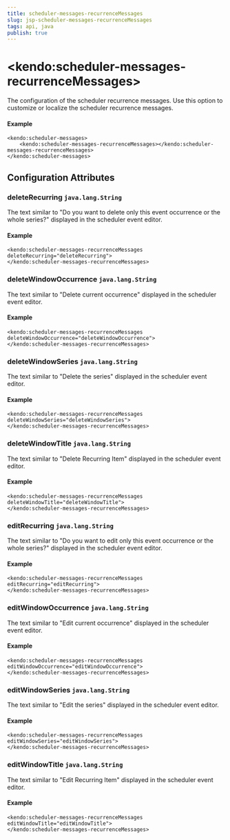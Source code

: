 ```yaml
---
title: scheduler-messages-recurrenceMessages
slug: jsp-scheduler-messages-recurrenceMessages
tags: api, java
publish: true
---
```


# \<kendo:scheduler-messages-recurrenceMessages\>

The configuration of the scheduler recurrence messages. Use this option to customize or localize the scheduler recurrence messages.

#### Example
    <kendo:scheduler-messages>
        <kendo:scheduler-messages-recurrenceMessages></kendo:scheduler-messages-recurrenceMessages>
    </kendo:scheduler-messages>

## Configuration Attributes

### deleteRecurring `java.lang.String`

The text similar to "Do you want to delete only this event occurrence or the whole series?" displayed in the scheduler event editor.

#### Example
    <kendo:scheduler-messages-recurrenceMessages deleteRecurring="deleteRecurring">
    </kendo:scheduler-messages-recurrenceMessages>

### deleteWindowOccurrence `java.lang.String`

The text similar to "Delete current occurrence" displayed in the scheduler event editor.

#### Example
    <kendo:scheduler-messages-recurrenceMessages deleteWindowOccurrence="deleteWindowOccurrence">
    </kendo:scheduler-messages-recurrenceMessages>

### deleteWindowSeries `java.lang.String`

The text similar to "Delete the series" displayed in the scheduler event editor.

#### Example
    <kendo:scheduler-messages-recurrenceMessages deleteWindowSeries="deleteWindowSeries">
    </kendo:scheduler-messages-recurrenceMessages>

### deleteWindowTitle `java.lang.String`

The text similar to "Delete Recurring Item" displayed in the scheduler event editor.

#### Example
    <kendo:scheduler-messages-recurrenceMessages deleteWindowTitle="deleteWindowTitle">
    </kendo:scheduler-messages-recurrenceMessages>

### editRecurring `java.lang.String`

The text similar to "Do you want to edit only this event occurrence or the whole series?" displayed in the scheduler event editor.

#### Example
    <kendo:scheduler-messages-recurrenceMessages editRecurring="editRecurring">
    </kendo:scheduler-messages-recurrenceMessages>

### editWindowOccurrence `java.lang.String`

The text similar to "Edit current occurrence" displayed in the scheduler event editor.

#### Example
    <kendo:scheduler-messages-recurrenceMessages editWindowOccurrence="editWindowOccurrence">
    </kendo:scheduler-messages-recurrenceMessages>

### editWindowSeries `java.lang.String`

The text similar to "Edit the series" displayed in the scheduler event editor.

#### Example
    <kendo:scheduler-messages-recurrenceMessages editWindowSeries="editWindowSeries">
    </kendo:scheduler-messages-recurrenceMessages>

### editWindowTitle `java.lang.String`

The text similar to "Edit Recurring Item" displayed in the scheduler event editor.

#### Example
    <kendo:scheduler-messages-recurrenceMessages editWindowTitle="editWindowTitle">
    </kendo:scheduler-messages-recurrenceMessages>

